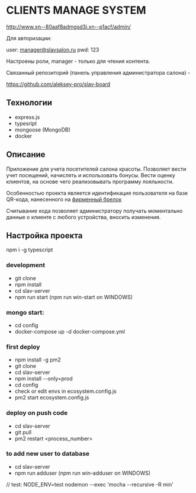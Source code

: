 # CLIENTS MANAGE SYSTEM 

http://www.xn--80aaf8admgsd3i.xn--p1acf/admin/

Для авторизации:

user: manager@slavsalon.ru pwd: 123

Настроены роли, manager - только для чтения контента.

Связанный репозиторий (панель управления администратора салона) - 

https://github.com/aleksey-pro/slav-board

## Технологии

- express.js
- typesript
- mongoose (MongoDB)
- docker

## Описание

Приложение для учета посетителей салона красоты. Позволяет 
вести учет посещений, начислять и использовать бонусы. Вести оценку клиентов, на основе чего реализовывать программу лояльности.

Особенностью проекта является идентификация пользователя на базе QR-кода, нанесенного на [фирменный брелок](https://i.postimg.cc/kXz3QpzY/U2-Ft-I2l-LOH0.jpg) 

Считывание кода позволяет администратору получать моментально данные о клиенте с любого устройства, вносить изменения.

## Настройка проекта

npm i -g typescript

### development
 - git clone
 - npm install
 - cd slav-server
 - npm run start (npm run win-start on WINDOWS)

### mongo start:
- cd config
- docker-compose up -d docker-compose.yml

### first deploy
 - npm install -g pm2
 - git clone
 - cd slav-server
 - npm install --only=prod
 - cd config
 - check or edit envs in ecosystem.config.js
 - pm2 start ecosystem.config.js

### deploy on push code
 - cd slav-server
 - git pull
 - pm2 restart <process_number>

### to add new user to database
  - cd slav-server
  - npm run adduser (npm run win-adduser on WINDOWS)


// test: NODE_ENV=test nodemon --exec 'mocha --recursive -R min'
